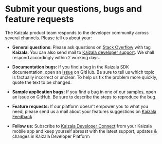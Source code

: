 
# Submit your questions, bugs and feature requests

The Kaizala product team responds to the developer community across several channels. Please tell us about your:

- **General questions:** Please ask questions on [Stack Overflow](https://stackoverflow.com/questions/tagged/Kaizala) with tag **Kaizala**. You can also send mail to [Kaizala developer support](mailto:kaizalaDev@microsoft.com). We shall respond accordingly within 2 working days.

- **Documentation bugs:** If you find a bug in the Kaizala SDK documentation, open an [issue](https://github.com/microsoft/kaizala-docs/issues) on GitHub. Be sure to tell us which topic is factually incorrect or unclear. To help us fix the problem more quickly, quote the text to be changed. 

- **Sample application bugs:** If you find a bug in one of our samples, open an issue on GitHub. Be sure to describe the steps to reproduce the bug.

- **Feature requests:** If our platform doesn't empower you to what you need, please send us a mail about your features suggestions on [Kaizala Feedback](mailto:kaizalafeedback@microsoft.com)

- **Follow us:** Subscribe to [Kaizala Developer Connect](https://join.kaiza.la/g/jwoUnTyHR_Kgrd_GuDDc1w) from your Kaizala mobile app and keep yourself abreast with the latest support, updates & changes in Kaizala Developer Platform
